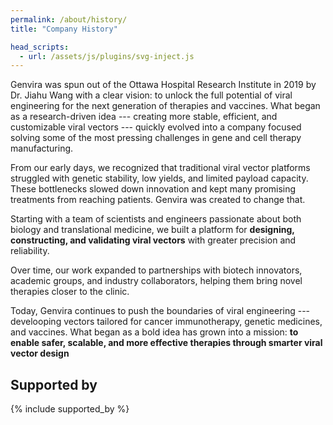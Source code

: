 ```yaml
---
permalink: /about/history/
title: "Company History"

head_scripts:
  - url: /assets/js/plugins/svg-inject.js
---
```


Genvira was spun out of the Ottawa Hospital Research Institute in 2019 by Dr. Jiahu Wang with a clear vision: to unlock the full potential of viral engineering for the next generation of therapies and vaccines.
What began as a research-driven idea --- creating more stable, efficient, and customizable viral vectors --- quickly evolved into a company focused solving some of the most pressing challenges in gene and cell therapy manufacturing.

From our early days, we recognized that traditional viral vector platforms struggled with genetic stability, low yields, and limited payload capacity.
These bottlenecks slowed down innovation and kept many promising treatments from reaching patients.
Genvira was created to change that.

Starting with a team of scientists and engineers passionate about both biology and translational medicine, we built a platform for **designing, constructing, and validating viral vectors** with greater precision and reliability.

Over time, our work expanded to partnerships with biotech innovators, academic groups, and industry collaborators, helping them bring novel therapies closer to the clinic.

Today, Genvira continues to push the boundaries of viral engineering --- develooping vectors tailored for cancer immunotherapy, genetic medicines, and vaccines.
What began as a bold idea has grown into a mission: **to enable safer, scalable, and more effective therapies through smarter viral vector design**

## Supported by
{% include supported_by %}
